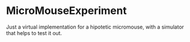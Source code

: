 # MicroMouseExperiment
Just a virtual implementation for a hipotetic micromouse, with a simulator that helps to test it out.
